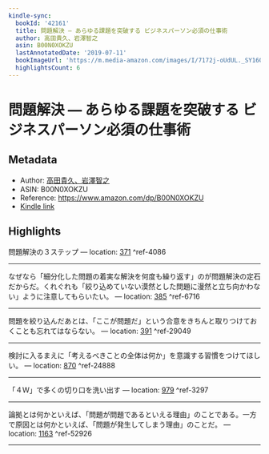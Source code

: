 ```yaml
---
kindle-sync:
  bookId: '42161'
  title: 問題解決 ― あらゆる課題を突破する ビジネスパーソン必須の仕事術
  author: 高田貴久、岩澤智之
  asin: B00N0XOKZU
  lastAnnotatedDate: '2019-07-11'
  bookImageUrl: 'https://m.media-amazon.com/images/I/7172j-oUdUL._SY160.jpg'
  highlightsCount: 6
---
```

# 問題解決 ― あらゆる課題を突破する ビジネスパーソン必須の仕事術
## Metadata
* Author: [高田貴久、岩澤智之](https://www.amazon.comundefined)
* ASIN: B00N0XOKZU
* Reference: https://www.amazon.com/dp/B00N0XOKZU
* [Kindle link](kindle://book?action=open&asin=B00N0XOKZU)

## Highlights
問題解決の３ステップ — location: [371](kindle://book?action=open&asin=B00N0XOKZU&location=371) ^ref-4086

---
なぜなら「細分化した問題の着実な解決を何度も繰り返す」のが問題解決の定石だからだ。くれぐれも「絞り込めていない漠然とした問題に漫然と立ち向かわない」ように注意してもらいたい。 — location: [385](kindle://book?action=open&asin=B00N0XOKZU&location=385) ^ref-6716

---
問題を絞り込んだあとは、「ここが問題だ」という合意をきちんと取りつけておくことも忘れてはならない。 — location: [391](kindle://book?action=open&asin=B00N0XOKZU&location=391) ^ref-29049

---
検討に入るまえに「考えるべきことの全体は何か」を意識する習慣をつけてほしい。 — location: [870](kindle://book?action=open&asin=B00N0XOKZU&location=870) ^ref-24888

---
「４Ｗ」で多くの切り口を洗い出す — location: [979](kindle://book?action=open&asin=B00N0XOKZU&location=979) ^ref-3297

---
論拠とは何かといえば、「問題が問題であるといえる理由」のことである。一方で原因とは何かといえば、「問題が発生してしまう理由」のことだ。 — location: [1163](kindle://book?action=open&asin=B00N0XOKZU&location=1163) ^ref-52926

---
